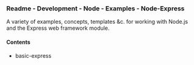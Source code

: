 ### Readme - Development - Node - Examples - Node-Express

A variety of examples, concepts, templates &c. for working with Node.js and the Express web framework module.

#### Contents
  * basic-express
